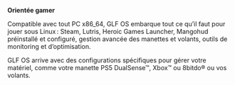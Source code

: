 **Orientée gamer**

Compatible avec tout PC x86_64, GLF OS embarque tout ce qu’il faut pour jouer sous Linux : Steam, Lutris, Heroic Games Launcher, Mangohud préinstallé et configuré, gestion avancée des manettes et volants, outils de monitoring et d’optimisation.

GLF OS arrive avec des configurations spécifiques pour gérer votre matériel, comme votre manette PS5 DualSense™, Xbox™ ou 8bitdo® ou vos volants.
